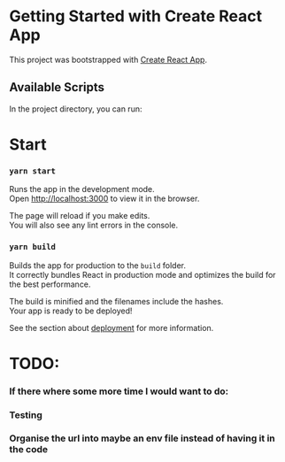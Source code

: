# Getting Started with Create React App

This project was bootstrapped with [Create React App](https://github.com/facebook/create-react-app).

## Available Scripts

In the project directory, you can run:

# Start

### `yarn start`

Runs the app in the development mode.\
Open [http://localhost:3000](http://localhost:3000) to view it in the browser.

The page will reload if you make edits.\
You will also see any lint errors in the console.

### `yarn build`

Builds the app for production to the `build` folder.\
It correctly bundles React in production mode and optimizes the build for the best performance.

The build is minified and the filenames include the hashes.\
Your app is ready to be deployed!

See the section about [deployment](https://facebook.github.io/create-react-app/docs/deployment) for more information.

# TODO:

### If there where some more time I would want to do:

### Testing

### Organise the url into maybe an env file instead of having it in the code
